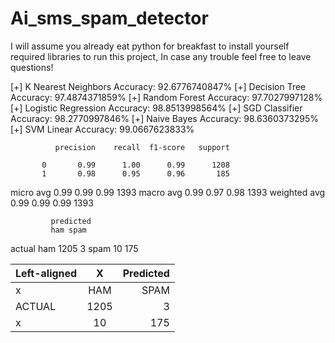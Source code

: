# Ai_sms_spam_detector

I will assume you already eat python for breakfast to install yourself required libraries to run this project, In case any trouble feel free to leave questions!

[+] K Nearest Neighbors Accuracy: 92.6776740847%
[+] Decision Tree Accuracy: 97.4874371859%
[+] Random Forest Accuracy: 97.7027997128%
[+] Logistic Regression Accuracy: 98.8513998564%
[+] SGD Classifier Accuracy: 98.2770997846%
[+] Naive Bayes Accuracy: 98.6360373295%
[+] SVM Linear Accuracy: 99.0667623833%

              precision    recall  f1-score   support

           0       0.99      1.00      0.99      1208
           1       0.98      0.95      0.96       185

   micro avg       0.99      0.99      0.99      1393
   macro avg       0.99      0.97      0.98      1393
weighted avg       0.99      0.99      0.99      1393

             predicted
             ham spam

actual	ham	1205	  3
       spam	  10	175
     
| Left-aligned |        X       |   Predicted   |
| :---         |     :---:      |          ---: |
|      x       |      HAM       |     SPAM      |
|    ACTUAL    |     1205       |       3       |
|      x       |       10       |     175       |                             
